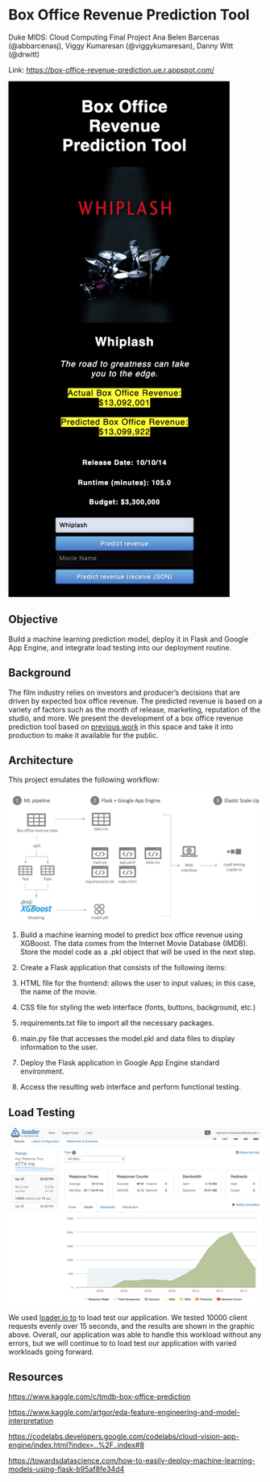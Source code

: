 # Box Office Revenue Prediction Tool
Duke MIDS: Cloud Computing Final Project
Ana Belen Barcenas (@abbarcenasj), Viggy Kumaresan (@viggykumaresan), Danny Witt (@drwitt)

Link: https://box-office-revenue-prediction.ue.r.appspot.com/

![Website](images/website_screen.png)


## Objective
Build a machine learning prediction model, deploy it in Flask and Google App Engine, and integrate load testing into our deployment routine.

## Background
The film industry relies on investors and producer’s decisions that are driven by expected box office revenue. The predicted revenue is based on a variety of factors such as the month of release, marketing, reputation of the studio, and more. We present the development of a box office revenue prediction tool based on [previous work](https://www.kaggle.com/artgor/eda-feature-engineering-and-model-interpretation) in this space and take it into production to make it available for the public.

## Architecture
This project emulates the following workflow:

![Workflow](images/workflow.png)

1. Build a machine learning model to predict box office revenue using XGBoost. The data comes from the Internet Movie Database (IMDB). Store the model code as a .pkl object that will be used in the next step.

2. Create a Flask application that consists of the following items:
3. HTML file for the frontend: allows the user to input values; in this case, the name of the movie.
4. CSS file for styling the web interface (fonts, buttons, background, etc.)
5. requirements.txt file to import all the necessary packages.
6. main.py file that accesses the model.pkl and data files to display information to the user.
7. Deploy the Flask application in Google App Engine standard environment. 
8. Access the resulting web interface and perform functional testing.

## Load Testing
![Load Testing](images/loaderio.png)

We used [loader.io to](https://loader.io/) to load test our application. We tested 10000 client requests evenly over 15 seconds, and the results are shown in the graphic above. Overall, our application was able to handle this workload without any errors, but we will continue to to load test our application with varied workloads going forward.

## Resources
https://www.kaggle.com/c/tmdb-box-office-prediction

https://www.kaggle.com/artgor/eda-feature-engineering-and-model-interpretation

https://codelabs.developers.google.com/codelabs/cloud-vision-app-engine/index.html?index=..%2F..index#8

https://towardsdatascience.com/how-to-easily-deploy-machine-learning-models-using-flask-b95af8fe34d4
